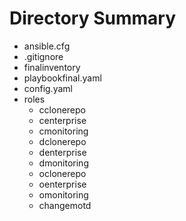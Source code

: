 # Directory Summary

- ansible.cfg
- .gitignore
- finalinventory
- playbookfinal.yaml
- config.yaml
- roles
    - cclonerepo
    - centerprise
    - cmonitoring
    - dclonerepo
    - denterprise
    - dmonitoring
    - oclonerepo
    - oenterprise
    - omonitoring
    - changemotd


